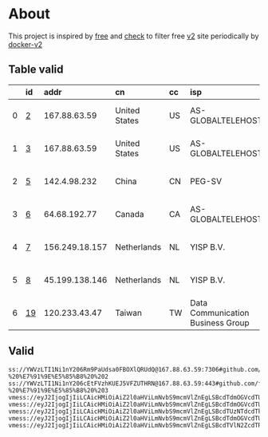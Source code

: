
# About

This project is inspired by [free](https://github.com/freefq/free) and [check](https://github.com/yeahwu/check) to filter free [v2](https://github.com/v2fly/v2ray-core) site periodically by [docker-v2](https://hub.docker.com/r/v2ray/official)

    

## Table valid
|    | id                   | addr           | cn            | cc   | isp                               | ip             | chatgpt          |
|---:|:---------------------|:---------------|:--------------|:-----|:----------------------------------|:---------------|:-----------------|
|  0 | [2](config/2.json)   | 167.88.63.59   | United States | US   | AS-GLOBALTELEHOST                 | 167.88.63.59   | Yes (Region: US) |
|  1 | [3](config/3.json)   | 167.88.63.59   | United States | US   | AS-GLOBALTELEHOST                 | 167.88.63.59   | Yes (Region: US) |
|  2 | [5](config/5.json)   | 142.4.98.232   | China         | CN   | PEG-SV                            | 142.0.129.201  | Yes (Region: US) |
|  3 | [6](config/6.json)   | 64.68.192.77   | Canada        | CA   | AS-GLOBALTELEHOST                 | 158.51.121.194 | Yes (Region: CA) |
|  4 | [7](config/7.json)   | 156.249.18.157 | Netherlands   | NL   | YISP B.V.                         | 154.84.1.232   | Yes (Region: NL) |
|  5 | [8](config/8.json)   | 45.199.138.146 | Netherlands   | NL   | YISP B.V.                         | 154.84.1.122   | Yes (Region: NL) |
|  6 | [19](config/19.json) | 120.233.43.47  | Taiwan        | TW   | Data Communication Business Group | 211.20.157.212 | Yes (Region: TW) |

## Valid
```
ss://YWVzLTI1Ni1nY206Rm9PaUdsa0FBOXlQRUdQ@167.88.63.59:7306#github.com/freefq%20-%20%E7%91%9E%E5%85%B8%20%202
ss://YWVzLTI1Ni1nY206cEtFVzhKUEJ5VFZUTHRN@167.88.63.59:443#github.com/freefq%20-%20%E7%91%9E%E5%85%B8%20%203
vmess://eyJ2IjogIjIiLCAicHMiOiAiZ2l0aHViLmNvbS9mcmVlZnEgLSBcdTdmOGVcdTU2ZmRcdTUyYTBcdTUyMjlcdTc5OGZcdTVjM2NcdTRlOWFcdTVkZGVcdTU3MjNcdTRmNTVcdTU4NWVQRUcgVEVDSCA1IiwgImFkZCI6ICIxNDIuNC45OC4yMzIiLCAicG9ydCI6IDQ0MywgImlkIjogIjA1MWI4NDRmLWVmZTMtNDg0Ny05MmFhLTY2YjVkZTBiNmQ0ZSIsICJhaWQiOiA2NCwgInNjeSI6ICJhdXRvIiwgIm5ldCI6ICJ3cyIsICJob3N0IjogInd3dy4xMjk3MTQ3NS54eXoiLCAicGF0aCI6ICIvcGF0aC8xNjk5MTkzMTAwMzg4IiwgInRscyI6ICJ0bHMifQ==
vmess://eyJ2IjogIjIiLCAicHMiOiAiZ2l0aHViLmNvbS9mcmVlZnEgLSBcdTdmOGVcdTU2ZmRFYXN5RE5TIEFueWNhc3RcdTgyODJcdTcwYjkoQ2xvdWRmbGFyZVx1ODI4Mlx1NzBiOSkgNiIsICJhZGQiOiAiNjQuNjguMTkyLjc3IiwgInBvcnQiOiA0NDMsICJpZCI6ICIwM2ZjYzYxOC1iOTNkLTY3OTYtNmFlZC04YTM4Yzk3NWQ1ODEiLCAiYWlkIjogMSwgInNjeSI6ICJhdXRvIiwgIm5ldCI6ICJ3cyIsICJob3N0IjogIm9waGVsaWEubW9tIiwgInBhdGgiOiAibGlua3Z3cyIsICJ0bHMiOiAidGxzIn0=
vmess://eyJ2IjogIjIiLCAicHMiOiAiZ2l0aHViLmNvbS9mcmVlZnEgLSBcdTUzNTdcdTk3NWVcdThjNmFcdTc2N2JcdTc3MDFcdTdlYTZcdTdmZjBcdTUxODVcdTY1YWZcdTU4MjFDbG91ZGlubm92YXRpb25cdTY1NzBcdTYzNmVcdTRlMmRcdTVmYzMgNyIsICJhZGQiOiAiMTU2LjI0OS4xOC4xNTciLCAicG9ydCI6IDMwMDAwLCAiaWQiOiAiMTMwYzlmMmUtNDJiMS00ZWJmLWIzNDUtZTI2NDU2YTA2MWY5IiwgImFpZCI6IDY0LCAic2N5IjogImF1dG8iLCAibmV0IjogIndzIiwgImhvc3QiOiAid3d3LjUzNDg5NzYxLnh5eiIsICJwYXRoIjogIi9wYXRoLzE2OTkyODAwOTkxMzgiLCAidGxzIjogInRscyJ9
vmess://eyJ2IjogIjIiLCAicHMiOiAiZ2l0aHViLmNvbS9mcmVlZnEgLSBcdTdmOGVcdTU2ZmRcdTUyYTBcdTUyMjlcdTc5OGZcdTVjM2NcdTRlOWFcdTVkZGVcdTU3MjNcdTRmNTVcdTU4NWVNVUxUQUNPTVx1NjczYVx1NjIzZiA4IiwgImFkZCI6ICI0NS4xOTkuMTM4LjE0NiIsICJwb3J0IjogMzAwMDAsICJpZCI6ICI0ZWMwYWU2Mi1kZTA5LTQwMjktOTA0YS0wMzEzZDQ2MjhlY2YiLCAiYWlkIjogNjQsICJzY3kiOiAiYXV0byIsICJuZXQiOiAid3MiLCAiaG9zdCI6ICJ3d3cuMTkyMjkzNjIueHl6IiwgInBhdGgiOiAiL3BhdGgvMTY5OTE5MzEwMDM4OCIsICJ0bHMiOiAidGxzIn0=
vmess://eyJ2IjogIjIiLCAicHMiOiAiZ2l0aHViLmNvbS9mcmVlZnEgLSBcdTVlN2ZcdTRlMWNcdTc3MDFcdTc5ZmJcdTUyYTggMTkiLCAiYWRkIjogIjEyMC4yMzMuNDMuNDciLCAicG9ydCI6ICIxMTAxMyIsICJpZCI6ICI4NWRiNjY1Mi1hNzQ3LTNhMGEtYTE3MC00MjI3MzYwNzY0MTAiLCAiYWlkIjogIjAiLCAic2N5IjogImF1dG8iLCAibmV0IjogInRjcCIsICJ0eXBlIjogIm5vbmUiLCAiaG9zdCI6ICIiLCAicGF0aCI6ICIiLCAidGxzIjogIiIsICJzbmkiOiAiIiwgImFscG4iOiAiIn0=
```

